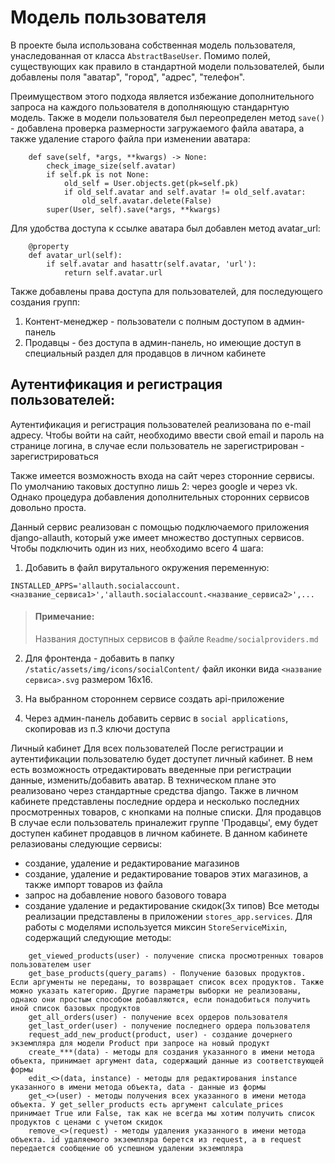 # Модель пользователя

В проекте была использована собственная модель пользователя, унаследованная от класса ```AbstractBaseUser```. 
Помимо полей, cуществующих как правило в стандартной модели пользователей, были добавлены поля "аватар", "город", "адрес", "телефон". 

Преимуществом этого подхода является избежание дополнительного запроса на каждого пользователя в дополняющую стандарнтую модель. 
Также в модели пользователя был переопределен метод ```save()``` - добавлена проверка размерности загружаемого файла аватара, а также удаление старого файла при изменении аватара:
```python3
    def save(self, *args, **kwargs) -> None:
        check_image_size(self.avatar)
        if self.pk is not None:
            old_self = User.objects.get(pk=self.pk)
            if old_self.avatar and self.avatar != old_self.avatar:
                old_self.avatar.delete(False)
        super(User, self).save(*args, **kwargs)
```
Для удобства доступа к ссылке аватара был добавлен метод avatar_url:
```python3
    @property
    def avatar_url(self):
        if self.avatar and hasattr(self.avatar, 'url'):
            return self.avatar.url
```
Также добавлены права доступа для пользователей, для последующего создания групп:
1. Контент-менеджер - пользователи с полным доступом в админ-панель
2. Продавцы - без доступа в админ-панель, но имеющие доступ в специальный раздел для продавцов в личном кабинете

## Аутентификация и регистрация пользователей:

Аутентификация и регистрация пользователей реализована по e-mail адресу. 
Чтобы войти на сайт, необходимо ввести свой email и пароль на странице логина, в случае если пользователь не зарегистрирован - зарегистрироваться

Также имеется возможность входа на сайт через сторонние сервисы. По умолчанию таковых доступно лишь 2: через google и через vk. 
Однако процедура добавления дополнительных сторонних сервисов довольно проста. 

Данный сервис реализован с помощью подключаемого приложения django-allauth, который уже имеет множество доступных сервисов. 
Чтобы подключить один из них, необходимо всего 4 шага:
1. Добавить в файл вирутального окружения переменную:
```env 
INSTALLED_APPS='allauth.socialaccount.<название_сервиса1>','allauth.socialaccount.<название_сервиса2>',...
``` 
> #### Примечание:
> Названия доступных сервисов в файле ```Readme/socialproviders.md```

2. Для фронтенда - добавить в папку ```/static/assets/img/icons/socialContent/``` файл иконки вида ```<название сервиса>.svg``` размером 16x16.

3. На выбранном стороннем сервисе создать api-приложение

4. Через админ-панель добавить сервис в ```social applications```, скопировав из п.3 ключи доступа

Личный кабинет
Для всех пользователей
После регистрации и аутентификации пользователю будет доступет личный кабинет. В нем есть возможность отредактировать введенные при регистрации данные, изменить/добавить аватар. В техническом плане это реализовано через стандартные средства django. Также в личном кабинете представлены последние ордера и несколько последних просмотренных товаров, с кнопками на полные списки.
Для продавцов
В случае если пользователь приналежит группе 'Продавцы', ему будет доступен кабинет продавцов в личном кабинете. В данном кабинете релазиованы следующие сервисы:
- создание, удаление и редактирование магазинов
- создание, удаление и редактирование товаров этих магазинов, а также импорт товаров из файла
- запрос на добавление нового базового товара
- создание удаление и редактирование скидок(3х типов)
Все методы реализации представлены в приложении ```stores_app.services```. Для работы с моделями используется миксин ```StoreServiceMixin```, содержащий следующие методы:
```    get_user_stores(user) - получение всех магазинов пользователя user
    get_viewed_products(user) - получение списка просмотренных товаров пользователем user
    get_base_products(query_params) - Получение базовых продуктов. Если аргументы не переданы, то возвращает список всех продуктов. Также можно указать категорию. Другие параметры выборки не реализованы, однако они простым способом добавляются, если понадобиться получить иной список базовых продуктов
    get_all_orders(user) - получение всех ордеров пользователя
    get_last_order(user) - получение последнего ордера пользователя
    request_add_new_product(product, user) - создание дочернего экземпляра для модели Product при запросе на новый продукт
    create_***(data) - методы для создания указанного в имени метода объекта, принимает аргумент data, содержащий данные из соответствующей формы
    edit_<>(data, instance) - методы для редактирования instance указанного в имени метода объекта, data - данные из формы
    get_<>(user) - методы получения всех указанного в имени метода объекта. У get_seller_products есть аргумент calculate_prices принимает True или False, так как не всегда мы хотим получить список продуктов с ценами с учетом скидок
    remove_<>(request) - методы удаления указанного в имени метода объекта. id удаляемого экземпляра берется из request, а в request передается сообщение об успешном удалении экземпляра
```